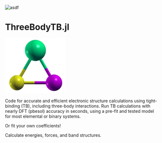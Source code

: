 ![asdf](https://github.com/usnistgov/ThreeBodyTB.jl/workflows/CI/badge.svg)
![![](https://img.shields.io/badge/docs-dev-blue.svg)](https://kfgarrity.github.io/ThreeBodyTB.jl/dev/)

<!--
[![codecov](https://codecov.io/gh/kfgarrity/ThreeBodyTB.jl/branch/main/graph/badge.svg?token=U8COIKIWG6)](https://codecov.io/gh/kfgarrity/ThreeBodyTB.jl)
-->


<!--  
[![Coverage Status](https://coveralls.io/repos/github/kfgarrity/ThreeBodyTB.jl/badge.svg?branch=main)](https://coveralls.io/github/kfgarrity/ThreeBodyTB.jl?branch=main)
[![Build Status](https://travis-ci.com/kfgarrity/ThreeBodyTB.jl.svg?branch=main)](https://travis-ci.com/kfgarrity/ThreeBodyTB.jl)
-->

# ThreeBodyTB.jl

<img src="https://github.com/kfgarrity/ThreeBodyTB.jl/blob/main/docs/src/assets/logo.svg" alt="logo" width="200" >


Code for accurate and efficient electronic structure calculations
using tight-binding (TB), including three-body interactions. Run TB
calculations with nearly DFT (pbesol) accuracy in seconds, using a
pre-fit and tested model for most elemental or binary systems.

Or fit your own coefficients!

Calculate energies, forces, and band structures.


